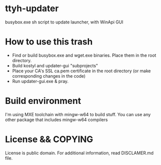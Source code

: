 ttyh-updater
============

busybox.exe sh script to update launcher, with WinApi GUI


How to use this trash
=====================

* Find or build busybox.exe and wget.exe binaries. Place them in the root directory.
* Build kostyl and updater-gui "subprojects"
* Place your CA's SSL ca.pem certificate in the root directory (or make corresponding changes in the code)
* Run updater-gui.exe & pray.

Build environment
=================

I'm using MXE toolchain with mingw-w64 to build stuff. You can use any other package that includes mingw-w64 compilers

License && COPYING
=======

License is public domain. For additional information, read DISCLAMER.md file.
